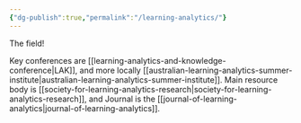 ```yaml
---
{"dg-publish":true,"permalink":"/learning-analytics/"}
---
```



The field!

Key conferences are [[learning-analytics-and-knowledge-conference\|LAK]], and more locally [[australian-learning-analytics-summer-institute\|australian-learning-analytics-summer-institute]]. Main resource body is [[society-for-learning-analytics-research\|society-for-learning-analytics-research]], and Journal is the [[journal-of-learning-analytics\|journal-of-learning-analytics]]. 